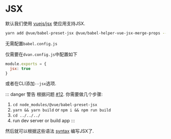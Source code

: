 # JSX

默认我们使用 [vuejs/jsx](https://github.com/vuejs/jsx) 使应用支持JSX.

```bash
yarn add @vue/babel-preset-jsx @vue/babel-helper-vue-jsx-merge-props --dev
```

无需配置`babel.config.js`

仅需要在`dvan.config.js`中配置如下

```js
module.exports = {
  jsx: true
}
```

或者在CLI添加`--jsx`选项.

::: danger 警告
根据问题 [#12](https://github.com/vuejs/jsx/issues/12). 你需要做几个步骤:

1. `cd node_modules/@vue/babel-preset-jsx`
2. `yarn && yarn build` or `npm i && npm run build`
3. `cd ../../../`
4. run dev server or build app
:::

然后就可以根据这些语法 [syntax](https://github.com/vuejs/jsx#syntax) 编写JSX了.